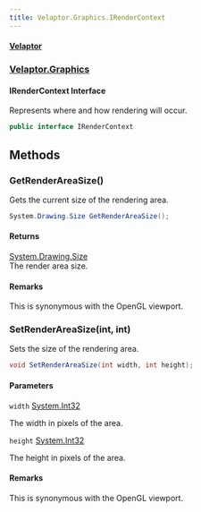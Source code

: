 ```yaml
---
title: Velaptor.Graphics.IRenderContext
---
```


#### [Velaptor](Namespaces.md 'Velaptor Namespaces')
### [Velaptor.Graphics](Velaptor.Graphics.md 'Velaptor.Graphics')

#### IRenderContext Interface

Represents where and how rendering will occur.

```csharp
public interface IRenderContext
```
## Methods

<a name='Velaptor.Graphics.IRenderContext.GetRenderAreaSize()'></a>

### GetRenderAreaSize() 

Gets the current size of the rendering area.

```csharp
System.Drawing.Size GetRenderAreaSize();
```

#### Returns
[System.Drawing.Size](https://docs.microsoft.com/en-us/dotnet/api/System.Drawing.Size 'System.Drawing.Size')  
The render area size.

#### Remarks
This is synonymous with the OpenGL viewport.

<a name='Velaptor.Graphics.IRenderContext.SetRenderAreaSize(int,int)'></a>

### SetRenderAreaSize(int, int) 

Sets the size of the rendering area.

```csharp
void SetRenderAreaSize(int width, int height);
```
#### Parameters

<a name='Velaptor.Graphics.IRenderContext.SetRenderAreaSize(int,int).width'></a>

`width` [System.Int32](https://docs.microsoft.com/en-us/dotnet/api/System.Int32 'System.Int32')

The width in pixels of the area.

<a name='Velaptor.Graphics.IRenderContext.SetRenderAreaSize(int,int).height'></a>

`height` [System.Int32](https://docs.microsoft.com/en-us/dotnet/api/System.Int32 'System.Int32')

The height in pixels of the area.

#### Remarks
This is synonymous with the OpenGL viewport.